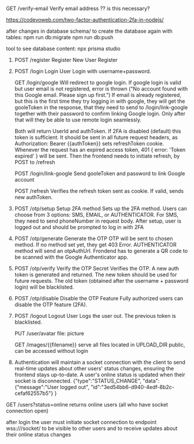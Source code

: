 GET /verify-email Verify email address ?? is this necessary?

https://codevoweb.com/two-factor-authentication-2fa-in-nodejs/

after changes in database schema/ to create the database again with tables:
npm run db:migrate
npm run db:push

tool to see database content:
npx prisma studio

1. POST /register Register New User
   Register

2. POST /login Login User
   Login with username+password.

    GET /login/google
    Will redirect to google login. If google login is valid but user email is not registered, error is thrown ("No account found with this Google email. Please sign up first.")
    If email is already registered, but this is the first time they try logging in with google, they will get the gooleToken in the response, that they need to send to /login/link-google together with their password
    to confirm linking Google login. Only after that will they be able to use remote login seamlessly.

    Both will return UserId and authToken. If 2FA is disabled (default) this token is sufficient. It should be sent in all future request headers, as Authorization: Bearer {{authToken}}
    sets refreshToken cookie. Whenever the request has an expired access token, 401 { error: 'Token expired' } will be sent. Then the frontend needs to initiate refresh, by POST to /refresh

    POST /login/link-google
    Send gooleToken and password to link Google account

    POST /refresh
    Verifies the refresh token sent as cookie. If valid, sends new authToken.

3. POST /otp/setup Setup 2FA method
   Sets up the 2FA method. Users can choose from 3 options: SMS, EMAIL, or AUTHENTICATOR.
   For SMS, they need to send phoneNumber in request body.
   After setup, user is logged out and should be prompted to log in with 2FA

4. POST /otp/generate Generate the OTP
   OTP will be sent to chosen method. If no method set yet, they get 403 Error.
   AUTHENTICATOR method will send an otpAuthUrl. Frondend has to generate a QR code to be scanned with the Google Authenticator app.

5. POST /otp/verify Verify the OTP Secret
   Verifies the OTP. A new auth token is generated and returned. The new token should be used for future requests. The old token (obtained after the username + password login) will be blacklisted.

6. POST /otp/disable Disable the OTP Feature
   Fully authorized users can disable the OTP feature (2FA).

7. POST /logout Logout User
   Logs the user out. The previous token is blacklisted.

    PUT /user/avatar
    file: picture

    GET /images/{{filename}}
    serve all files located in UPLOAD_DIR
    public, can be accessed without login

8. Authentication will maintain a socket connection with the client to send real-time updates about other users' status changes, ensuring the frontend stays up-to-date. A user's online status is updated when their socket is disconnected.
   {"type":"STATUS_CHANGE",
   "data":{"message":"User logged out", "id":"3ed54bb6-d940-4edf-8b2c-cefaf62557b5"}
   }

GET /users?status=online
returns online users (all who have socket connection open)

after login the user must initiate socket connection to endpoint
wss://<HOST>/socket/
to be visible to other users and to receive updates about their online status changes
